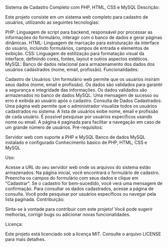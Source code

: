 Sistema de Cadastro Completo com PHP, HTML, CSS e MySQL
Descrição:

Este projeto consiste em um sistema web completo para cadastro de usuários, utilizando as seguintes tecnologias:

PHP: Linguagem de script para backend, responsável por processar as informações do formulário, interagir com o banco de dados e gerar páginas dinâmicas.
HTML: Linguagem de marcação para estruturação da interface do usuário, incluindo formulários, campos de entrada e elementos de exibição.
CSS: Linguagem de estilização para formatação visual da interface, definindo cores, fontes, layout e outros aspectos estéticos.
MySQL: Banco de dados relacional para armazenamento dos dados dos usuários cadastrados (nome, email, profissão).
Funcionalidades:

Cadastro de Usuários:
Um formulário web permite que os usuários insiram seus dados (nome, email e profissão).
Os dados são validados para garantir a segurança e integridade das informações.
Os dados validados são armazenados no banco de dados MySQL.
Uma mensagem de sucesso ou erro é exibida ao usuário após o cadastro.
Consulta de Dados Cadastrados:
Uma página web permite que o administrador visualize todos os usuários cadastrados no sistema.
A lista de usuários exibe nome, email e profissão de cada usuário.
É possível pesquisar por usuários específicos usando nome ou email.
A página é paginada para facilitar a navegação em caso de um grande número de usuários.
Pré-requisitos:

Servidor web com suporte a PHP e MySQL
Banco de dados MySQL instalado e configurado
Conhecimento básico de PHP, HTML, CSS e MySQL

Uso:

Acesse a URL do seu servidor web onde os arquivos do sistema estão armazenados.
Na página inicial, você encontrará o formulário de cadastro.
Preencha os campos do formulário com seus dados e clique em "Cadastrar".
Se o cadastro for bem-sucedido, você verá uma mensagem de confirmação.
Para consultar os dados cadastrados, acesse a página de consulta.
Você pode pesquisar por usuários específicos ou navegar pela lista paginada.
Contribuição:

Sinta-se à vontade para contribuir com este projeto! Você pode sugerir melhorias, corrigir bugs ou adicionar novas funcionalidades.

Licença:

Este projeto está licenciado sob a licença MIT. Consulte o arquivo LICENSE para mais detalhes.

